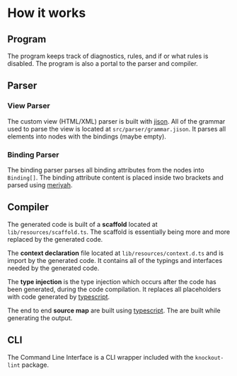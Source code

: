 # How it works

## Program

The program keeps track of diagnostics, rules, and if or what rules is disabled. The program is also a portal to the parser and compiler.

## Parser

### View Parser

The custom view (HTML/XML) parser is built with [jison](https://github.com/zaach/jison). All of the grammar used to parse the view is located at `src/parser/grammar.jison`. It parses all elements into nodes with the bindings (maybe empty).

### Binding Parser

The binding parser parses all binding attributes from the nodes into `Binding[]`. The binding attribute content is placed inside two brackets and parsed using [meriyah](https://github.com/meriyah/meriyah).

## Compiler

The generated code is built of a **scaffold** located at `lib/resources/scaffold.ts`. The scaffold is essentially being more and more replaced by the generated code.

The **context declaration** file located at `lib/resources/context.d.ts` and is import by the generated code. It contains all of the typings and interfaces needed by the generated code.

The **type injection** is the type injection which occurs after the code has been generated, during the code compilation. It replaces all placeholders with code generated by [typescript](https://github.com/microsoft/typescript).

The end to end **source map** are built using [typescript](https://github.com/microsoft/typescript). The are built while generating the output.

## CLI

The Command Line Interface is a CLI wrapper included with the `knockout-lint` package.
